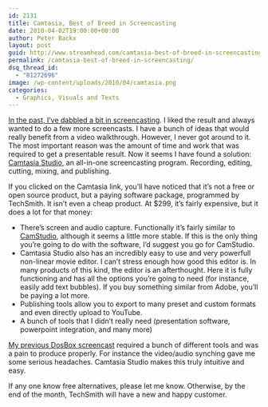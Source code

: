 ```yaml
---
id: 2131
title: Camtasia, Best of Breed in Screencasting
date: 2010-04-02T19:00:00+00:00
author: Peter Backx
layout: post
guid: http://www.streamhead.com/camtasia-best-of-breed-in-screencasting/
permalink: /camtasia-best-of-breed-in-screencasting/
dsq_thread_id:
  - "81272696"
image: /wp-content/uploads/2010/04/camtasia.png
categories:
  - Graphics, Visuals and Texts
---
```

<a title="Getting started with Dosbox" href="http://www.streamhead.com/screencast-getting-started-with-dosbox/" target="_blank">In the past, I&#8217;ve dabbled a bit in screencasting</a>. I liked the result and always wanted to do a few more screencasts. I have a bunch of ideas that would really benefit from a video walkthrough. However, I never got around to it. The most important reason was the amount of time and work that was required to get a presentable result. Now it seems I have found a solution: <a title="Camtasia Studio" href="http://www.techsmith.com/camtasia.asp" target="_blank">Camtasia Studio</a>, an all-in-one screencasting program. Recording, editing, cutting, mixing, and publishing.

<!--more-->

If you clicked on the Camtasia link, you&#8217;ll have noticed that it&#8217;s not a free or open source product, but a paying software package, programmed by TechSmith. It isn&#8217;t even a cheap product. At $299, it&#8217;s fairly expensive, but it does a lot for that money:

  * There&#8217;s screen and audio capture. Functionally it&#8217;s fairly similar to <a title="CamStudio" href="http://camstudio.org/" target="_blank">CamStudio</a>, although it seems a little more stable. If this is the only thing you&#8217;re going to do with the software, I&#8217;d suggest you go for CamStudio.
  * Camtasia Studio also has an incredibly easy to use and very powerfull non-linear movie editor. I can&#8217;t stress enough how good this editor is. In many products of this kind, the editor is an afterthought. Here it is fully functioning and has all the options you&#8217;re going to need (for instance, easily add text bubbles). If you buy something similar from Adobe, you&#8217;ll be paying a lot more.
  * Publishing tools allow you to export to many preset and custom formats and even directly upload to YouTube.
  * A bunch of tools that I didn&#8217;t really need (presentation software, powerpoint integration, and many more)

<a title="Getting started with DosBox" href="http://www.streamhead.com/screencast-getting-started-with-dosbox/" target="_blank">My previous DosBox screencast</a> required a bunch of different tools and was a pain to produce properly. For instance the video/audio synching gave me some serious headaches. Camtasia Studio makes this truly intuitive and easy.

If any one know free alternatives, please let me know. Otherwise, by the end of the month, TechSmith will have a new and happy customer.

<!-- AddThis Advanced Settings generic via filter on the_content -->

<!-- AddThis Share Buttons generic via filter on the_content -->